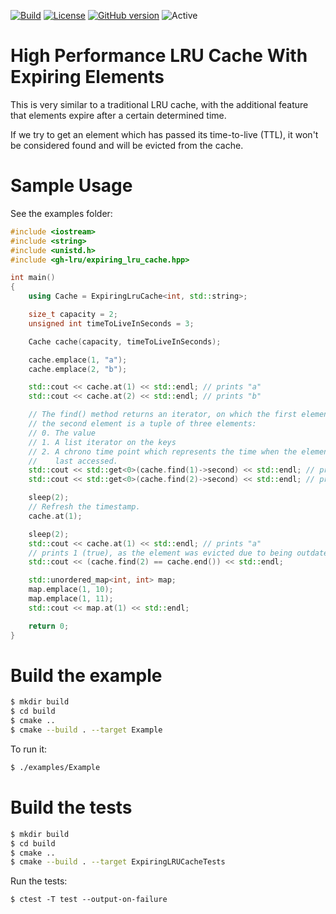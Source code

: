[![Build](https://github.com/guillaume-humbert/expiring-lru-cache/workflows/CMake/badge.svg)](https://github.com/guillaume-humbert/expiring-lru-cache/actions)
[![License](https://img.shields.io/badge/License-Apache%202.0-blue.svg)](https://opensource.org/licenses/Apache-2.0)
[![GitHub version](https://badge.fury.io/gh/guillaume-humbert%2Fexpiring-lru-cache.svg)](https://badge.fury.io/gh/guillaume-humbert%2Fexpiring-lru-cache)
![Active](http://img.shields.io/badge/Status-Active-green.svg)

# High Performance LRU Cache With Expiring Elements

This is very similar to a traditional LRU cache, with the additional feature that
elements expire after a certain determined time.

If we try to get an element which has passed its time-to-live (TTL), it won't be
considered found and will be evicted from the cache.

# Sample Usage

See the examples folder:

```cpp
#include <iostream>
#include <string>
#include <unistd.h>
#include <gh-lru/expiring_lru_cache.hpp>

int main()
{
    using Cache = ExpiringLruCache<int, std::string>;

    size_t capacity = 2;
    unsigned int timeToLiveInSeconds = 3;

    Cache cache(capacity, timeToLiveInSeconds);

    cache.emplace(1, "a");
    cache.emplace(2, "b");

    std::cout << cache.at(1) << std::endl; // prints "a"
    std::cout << cache.at(2) << std::endl; // prints "b"

    // The find() method returns an iterator, on which the first element is the key and
    // the second element is a tuple of three elements:
    // 0. The value
    // 1. A list iterator on the keys
    // 2. A chrono time point which represents the time when the element was created or
    //    last accessed.
    std::cout << std::get<0>(cache.find(1)->second) << std::endl; // prints "a"
    std::cout << std::get<0>(cache.find(2)->second) << std::endl; // prints "b"

    sleep(2);
    // Refresh the timestamp.
    cache.at(1);

    sleep(2);
    std::cout << cache.at(1) << std::endl; // prints "a"
    // prints 1 (true), as the element was evicted due to being outdated
    std::cout << (cache.find(2) == cache.end()) << std::endl;

    std::unordered_map<int, int> map;
    map.emplace(1, 10);
    map.emplace(1, 11);
    std::cout << map.at(1) << std::endl;

    return 0;
}
```

# Build the example

```bash
$ mkdir build
$ cd build
$ cmake ..
$ cmake --build . --target Example
```

To run it:

```bash
$ ./examples/Example
```

# Build the tests

```bash
$ mkdir build
$ cd build
$ cmake ..
$ cmake --build . --target ExpiringLRUCacheTests
```

Run the tests:

```
$ ctest -T test --output-on-failure
```